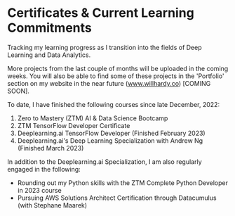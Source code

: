# Certificates & Current Learning Commitments
Tracking my learning progress as I transition into the fields of Deep Learning and Data Analytics. 

More projects from the last couple of months will be uploaded in the coming weeks. You will also be able to find some of these projects in the 'Portfolio' section on my website in the near future (www.willhardy.co) [COMING SOON].

To date, I have finished the following courses since late December, 2022:
1) Zero to Mastery (ZTM) AI & Data Science Bootcamp
2) ZTM TensorFlow Developer Certificate
3) Deeplearning.ai TensorFlow Developer (Finished February 2023)
4) Deeplearning.ai's Deep Learning Specialization with Andrew Ng (Finished March 2023)

In addition to the Deeplearning.ai Specialization, I am also regularly engaged in the following:
- Rounding out my Python skills with the ZTM Complete Python Developer in 2023 course
- Pursuing AWS Solutions Architect Certification through Datacumulus (with Stephane Maarek)
